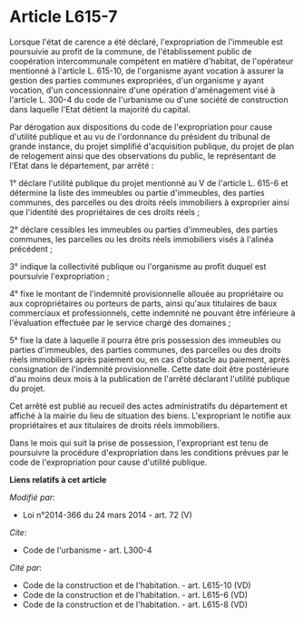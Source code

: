 # Article L615-7

Lorsque l'état de carence a été déclaré, l'expropriation de l'immeuble est poursuivie au profit de la commune, de
l'établissement public de coopération intercommunale compétent en matière d'habitat, de l'opérateur mentionné à l'article L.
615-10, de l'organisme ayant vocation à assurer la gestion des parties communes expropriées, d'un organisme y ayant vocation,
d'un concessionnaire d'une opération d'aménagement visé à l'article L. 300-4 du code de l'urbanisme ou d'une société de
construction dans laquelle l'Etat détient la majorité du capital. 

Par dérogation aux dispositions du code de l'expropriation pour cause d'utilité publique et au vu de l'ordonnance du
président du tribunal de grande instance, du projet simplifié d'acquisition publique, du projet de plan de relogement ainsi
que des observations du public, le représentant de l'Etat dans le département, par arrêté :

1° déclare l'utilité publique du projet mentionné au V de l'article L. 615-6 et détermine la liste des immeubles ou partie
d'immeubles, des parties communes, des parcelles ou des droits réels immobiliers à exproprier ainsi que l'identité des
propriétaires de ces droits réels ;

2° déclare cessibles les immeubles ou parties d'immeubles, des parties communes, les parcelles ou les droits réels
immobiliers visés à l'alinéa précédent ;

3° indique la collectivité publique ou l'organisme au profit duquel est poursuivie l'expropriation ;

4° fixe le montant de l'indemnité provisionnelle allouée au propriétaire ou aux copropriétaires ou porteurs de parts, ainsi
qu'aux titulaires de baux commerciaux et professionnels, cette indemnité ne pouvant être inférieure à l'évaluation effectuée
par le service chargé des domaines ;

5° fixe la date à laquelle il pourra être pris possession des immeubles ou parties d'immeubles, des parties communes, des
parcelles ou des droits réels immobiliers après paiement ou, en cas d'obstacle au paiement, après consignation de l'indemnité
provisionnelle. Cette date doit être postérieure d'au moins deux mois à la publication de l'arrêté déclarant l'utilité
publique du projet.

Cet arrêté est publié au recueil des actes administratifs du département et affiché à la mairie du lieu de situation des
biens. L'expropriant le notifie aux propriétaires et aux titulaires de droits réels immobiliers. 

Dans le mois qui suit la prise de possession, l'expropriant est tenu de poursuivre la procédure d'expropriation dans les
conditions prévues par le code de l'expropriation pour cause d'utilité publique.

**Liens relatifs à cet article**

_Modifié par_:

  - Loi n°2014-366 du 24 mars 2014 - art. 72 (V)

_Cite_:

  - Code de l'urbanisme - art. L300-4

_Cité par_:

  - Code de la construction et de l'habitation. - art. L615-10 (VD)
  - Code de la construction et de l'habitation. - art. L615-6 (VD)
  - Code de la construction et de l'habitation. - art. L615-8 (VD)
